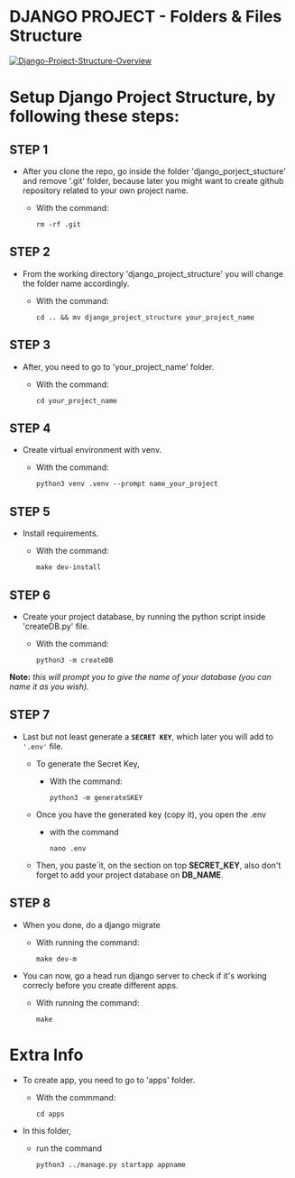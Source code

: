 # **DJANGO PROJECT - Folders & Files Structure**

<a href="https://ibb.co/Df0HCjT"><img src="https://i.ibb.co/m5fVqPg/Django-Project-Structure-Overview.png" alt="Django-Project-Structure-Overview" border="0"></a>

# **Setup Django Project Structure, by following these steps:**


## **STEP 1**

- After you clone the repo, go inside the folder 'django_porject_stucture' and remove '.git' folder, because later you might want to create github repository related to your own project name.

	- With the command:

		`rm -rf .git`
	
## **STEP 2**

- From the working directory 'django_project_structure' you will change the folder name accordingly.

	- With the command:

		`cd .. && mv django_project_structure your_project_name`
	
## **STEP 3**

- After, you need to go to  'your_project_name' folder.

	- With the command:
	
		`cd your_project_name`

## **STEP 4**

- Create virtual environment with venv.

	- With the command:

		`python3 venv .venv --prompt name_your_project`

## **STEP 5**

- Install requirements.

	- With the command:

		`make dev-install`
	
## **STEP 6**

- Create your project database, by running the python script inside 'createDB.py' file.

	- With the command:

		`python3 -m createDB`

**Note:** *this will prompt you to give the name of your database (you can name it as you wish).*

## **STEP 7** 

- Last but not least generate a **`SECRET KEY`**, which later you will add to `'.env'` file.

	- To generate the Secret Key,
		-  With the command:

			`python3 -m generateSKEY`
	
	- Once you have the generated key (copy it), you open the .env
	 	- with the command

			`nano .env`
	
	- Then, you paste´it, on the section on top **SECRET_KEY**, also don't forget to add your project database on **DB_NAME**.

## **STEP 8**

- When you done, do a django migrate
	- With running the command:
	
		`make dev-m`

- You can now, go a head run django server to check if it's working correcly before you create different apps.
	- With running the command:
 
		`make`

# **Extra Info**

 - To create app, you need to go to 'apps' folder.
 	-  With the commmand:

  		`cd apps`

 - In this folder,
 	- run the command

  		`python3 ../manage.py startapp appname`
